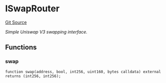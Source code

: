 # ISwapRouter
[Git Source](https://github.com/NaniDAO/ie/blob/0e07baacb225bae6af6d37dff531a21dd06e0665/src/IE.sol)

*Simple Uniswap V3 swapping interface.*


## Functions
### swap


```solidity
function swap(address, bool, int256, uint160, bytes calldata) external returns (int256, int256);
```

